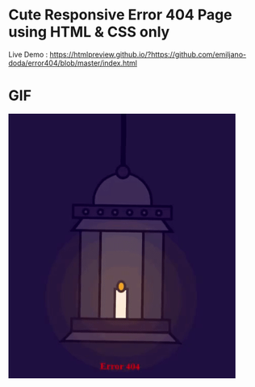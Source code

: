 # Cute Responsive Error 404 Page using HTML & CSS only
Live Demo : 
https://htmlpreview.github.io/?https://github.com/emiljano-doda/error404/blob/master/index.html
# GIF
![alt text](https://github.com/emiljano-doda/error404/blob/master/error404gif.gif?raw=true)
